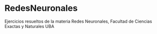 # RedesNeuronales
Ejercicios resueltos de la materia Redes Neuronales, Facultad de Ciencias Exactas y Naturales UBA
